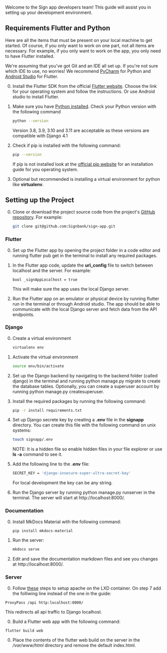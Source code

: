 Welcome to the Sign app developers team!
This guide will assist you in setting up your development environment.

## Requirements Flutter and Python
Here are all the items that must be present on your local machine to get started.
Of course, if you only want to work on one part, not all items are necessary.
For example, if you only want to work on the app, you only need to have Flutter installed.

We're assuming that you've got Git and an IDE all set up.
If you're not sure which IDE to use, no worries! We recommend [PyCharm](https://www.jetbrains.com/pycharm/) for Python and [Android Studio](https://developer.android.com/studio) for Flutter.

0. Install the Flutter SDK from the official [Flutter website](https://flutter.dev/docs/get-started/install).
   Choose the link for your operating system and follow the instructions.
   Or use Android studio to install Flutter.

0. Make sure you have [Python installed](https://www.python.org/downloads/). 
   Check your Python version with the following command
   ``` {.bash .copy}
   python --version 
   ```
   Version 3.8, 3.9, 3.10 and 3.11 are acceptable as these versions are compatible with Django 4.1

0. Check if pip is installed with the following command:
   ``` {.bash .copy}
   pip --version
   ```
   If pip is not installed look at the [official pip website](https://pip.pypa.io/en/stable/installation/) for an installation guide for you operating system.

0. Optional but recommended is installing a virtual environment for python like **virtualenv**.

## Setting up the Project

0. Clone or download the project source code from the project's [GitHub repository](https://github.com/Signbank/sign-app).
   For example:
   ```{.bash .copy}
   git clone git@github.com:Signbank/sign-app.git
   ```

### Flutter
0. Set up the Flutter app by opening the project folder in a code editor and running flutter pub get in the terminal to install any required packages.

0. In the Flutter app code, update the **url_config** file to switch between localhost and the server. For example:
   ```{.dart}
   bool _signAppLocalhost = true
   ```
   This will make sure the app uses the local Django server.

0. Run the Flutter app on an emulator or physical device by running flutter run in the terminal or through Android studio. The app should be able to communicate with the local Django server and fetch data from the API endpoints.

### Django

0. Create a virtual environment
   ```{.bash .copy}
   virtualenv env 
   ```

0. Activate the virtual environment
   ```{.bash .copy}
   source env/bin/activate
   ```

0. Set up the Django backend by navigating to the backend folder (called django) in the terminal and running python manage.py migrate to create the database tables. Optionally, you can create a superuser account by running python manage.py createsuperuser.

0. Install the required packages by running the following command:
   ```{.bash .copy}
   pip -r install requirements.txt
   ```

0. Set up Django secrete key by creating a **.env** file in the **signapp** directory.
   You can create this file with the following command on unix systems:
   ```{.bash .copy}
   touch signapp/.env
   ```
   NOTE: It is a hidden file so enable hidden files in your file explorer or use **ls -a** command to see it. 

0. Add the following line to the **.env** file:
   ```{.bash .copy}
   SECRET_KEY = 'django-insecure-super-ultra-secret-key'
   ```
   For local development the key can be any string.

0. Run the Django server by running python manage.py runserver in the terminal. The server will start at http://localhost:8000/.

### Documentation

0. Install MkDocs Material with the following command:
   ```{.bash .copy}
   pip install mkdocs-material
   ```

0. Run the server:
   ```{.bash .copy}
   mkdocs serve
   ```
   
0. Edit and save the documentation markdown files and see you changes at http://localhost:8000/.


### Server

0. Follow [these](https://ponyland.science.ru.nl/ponyland/websites/containers/) steps to setup apache on the LXD container. On step 7 add the folliwing line instead of the one in the guide:

```
ProxyPass /api http:localhost:8000/
```

This redirects all api traffic to Django localhost.

0. Build a Flutter web app with the following command:
```
flutter build web
```

0. Place the contents of the flutter web build on the server in the */var/www/html* directory and remove the default index.html.

